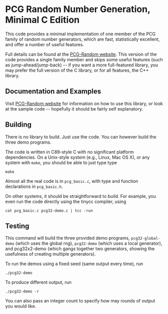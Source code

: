 # PCG Random Number Generation, Minimal C Edition

[PCG-Random website]: http://www.pcg-random.org

This code provides a minimal implementation of one member of the PCG family
of random number generators, which are fast, statistically excellent,
and offer a number of useful features.

Full details can be found at the [PCG-Random website].  This version
of the code provides a single family member and skips some useful features
(such as jump-ahead/jump-back) -- if you want a more full-featured library, 
you may prefer the full version of the C library, or for all features,
the C++ library.

## Documentation and Examples

Visit [PCG-Random website] for information on how to use this library, or look
at the sample code -- hopefully it should be fairly self explanatory.

## Building

There is no library to build.  Just use the code.  You can however build the
three demo programs.

The code is written in C89-style C with no significant platform dependencies.
On a Unix-style system (e.g., Linux, Mac OS X), or any system with `make`,
you should be able to just type type

    make

Almost all the real code is in `pcg_basic.c`, with type and function
declarations in `pcg_basic.h`.  

On other systems, it should be straightforward to build.  For example, you
even run the code directly using the tinycc compiler, using

    cat pcg_basic.c pcg32-demo.c | tcc -run

## Testing

This command will build the three provided demo programs, `pcg32-global-demo`
(which uses the global rng), `pcg32-demo` (which uses a local generator), and
pcg32x2-demo (which gangs together two generators, showing the usefulness of
creating multiple generators).

To run the demos using a fixed seed (same output every time), run

    ./pcg32-demo
    
To produce different output, run

    ./pcg32-demo -r

You can also pass an integer count to specify how may rounds of output you
would like.
